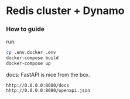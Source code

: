# Redis cluster + Dynamo

### How to guide
run:
```bash
cp .env.docker .env
docker-compose build
docker-compose up
```
docs:
FastAPI is nice from the box.
```
hhtp://0.0.0.0:8080/docs
hhtp://0.0.0.0:8080/openapi.json
```

